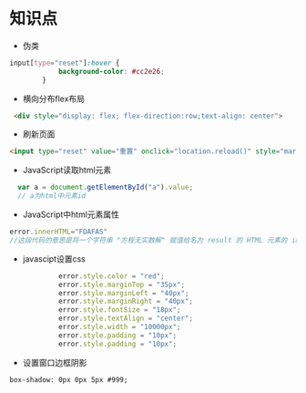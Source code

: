 # 知识点
- 伪类
```css
input[type="reset"]:hover {
            background-color: #cc2e26;
        }
```
- 横向分布flex布局
```html
 <div style="display: flex; flex-direction:row;text-align: center">
 ```
 - 刷新页面
```html
<input type="reset" value="重置" onclick="location.reload()" style="margin-right: 125px " id="e">
```
- JavaScript读取html元素
```javascript
  var a = document.getElementById("a").value;
  // a为html中元素id
```
- JavaScript中html元素属性
```javaScript
error.innerHTML="FDAFAS"
//这段代码的意思是将一个字符串 "方程无实数解" 赋值给名为 result 的 HTML 元素的 innerHTML 属性。这通常用于在网页中显示一些文本或消息。在这种情况下，该消息表示方程没有实数解。
```
- javascipt设置css
```javascript
            error.style.color = "red";
            error.style.marginTop = "35px";
            error.style.marginLeft = "40px";
            error.style.marginRight = "40px";
            error.style.fontSize = "18px";
            error.style.textAlign = "center";
            error.style.width = "10000px";
            error.style.padding = "10px";
            error.style.padding = "10px";
```   
- 设置窗口边框阴影
```html
box-shadow: 0px 0px 5px #999;
```
